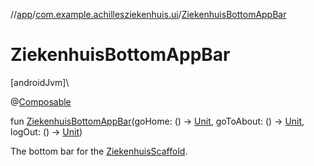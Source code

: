 //[app](../../index.md)/[com.example.achillesziekenhuis.ui](index.md)/[ZiekenhuisBottomAppBar](-ziekenhuis-bottom-app-bar.md)

# ZiekenhuisBottomAppBar

[androidJvm]\

@[Composable](https://developer.android.com/reference/kotlin/androidx/compose/runtime/Composable.html)

fun [ZiekenhuisBottomAppBar](-ziekenhuis-bottom-app-bar.md)(goHome: () -&gt; [Unit](https://kotlinlang.org/api/latest/jvm/stdlib/kotlin/-unit/index.html), goToAbout: () -&gt; [Unit](https://kotlinlang.org/api/latest/jvm/stdlib/kotlin/-unit/index.html), logOut: () -&gt; [Unit](https://kotlinlang.org/api/latest/jvm/stdlib/kotlin/-unit/index.html))

The bottom bar for the [ZiekenhuisScaffold](-ziekenhuis-scaffold.md).
